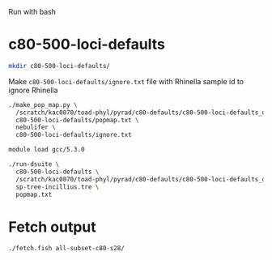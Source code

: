 
Run with bash

# c80-500-loci-defaults 
```bash
mkdir c80-500-loci-defaults/
```

Make `c80-500-loci-defaults/ignore.txt` file with Rhinella sample id to ignore Rhinella

```bash
./make_pop_map.py \
  /scratch/kac0070/toad-phyl/pyrad/c80-defaults/c80-500-loci-defaults_outfiles/c80-500-loci-defaults.vcf \
  c80-500-loci-defaults/popmap.txt \
  nebulifer \
  c80-500-loci-defaults/ignore.txt

module load gcc/5.3.0

./run-dsuite \
  c80-500-loci-defaults \
  /scratch/kac0070/toad-phyl/pyrad/c80-defaults/c80-500-loci-defaults_outfiles/c80-500-loci-defaults.vcf \
  sp-tree-incillius.tre \
  popmap.txt

```

# Fetch output

```bash
./fetch.fish all-subset-c80-s28/
```